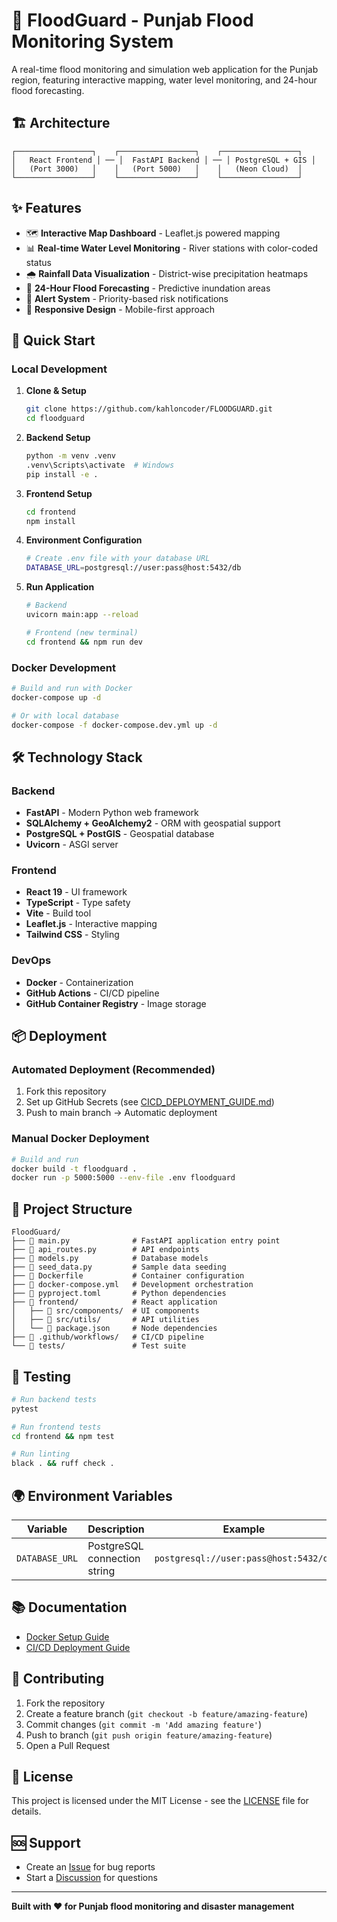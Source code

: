 # 🌊 FloodGuard - Punjab Flood Monitoring System

A real-time flood monitoring and simulation web application for the Punjab region, featuring interactive mapping, water level monitoring, and 24-hour flood forecasting.

<!-- CI/CD Pipeline Trigger: 2025-09-13 -->

## 🏗️ Architecture

```
┌─────────────────┐    ┌─────────────────┐    ┌─────────────────┐
│   React Frontend │ ── │  FastAPI Backend │ ── │ PostgreSQL + GIS │
│   (Port 3000)   │    │   (Port 5000)   │    │   (Neon Cloud)  │
└─────────────────┘    └─────────────────┘    └─────────────────┘
```

## ✨ Features

- 🗺️ **Interactive Map Dashboard** - Leaflet.js powered mapping
- 📊 **Real-time Water Level Monitoring** - River stations with color-coded status
- 🌧️ **Rainfall Data Visualization** - District-wise precipitation heatmaps
- 🔮 **24-Hour Flood Forecasting** - Predictive inundation areas
- 🚨 **Alert System** - Priority-based risk notifications
- 📱 **Responsive Design** - Mobile-first approach

## 🚀 Quick Start

### Local Development

1. **Clone & Setup**
   ```bash
   git clone https://github.com/kahloncoder/FLOODGUARD.git
   cd floodguard
   ```

2. **Backend Setup**
   ```bash
   python -m venv .venv
   .venv\Scripts\activate  # Windows
   pip install -e .
   ```

3. **Frontend Setup**
   ```bash
   cd frontend
   npm install
   ```

4. **Environment Configuration**
   ```bash
   # Create .env file with your database URL
   DATABASE_URL=postgresql://user:pass@host:5432/db
   ```

5. **Run Application**
   ```bash
   # Backend
   uvicorn main:app --reload

   # Frontend (new terminal)
   cd frontend && npm run dev
   ```

### Docker Development

```bash
# Build and run with Docker
docker-compose up -d

# Or with local database
docker-compose -f docker-compose.dev.yml up -d
```

## 🛠️ Technology Stack

### Backend
- **FastAPI** - Modern Python web framework
- **SQLAlchemy + GeoAlchemy2** - ORM with geospatial support
- **PostgreSQL + PostGIS** - Geospatial database
- **Uvicorn** - ASGI server

### Frontend
- **React 19** - UI framework
- **TypeScript** - Type safety
- **Vite** - Build tool
- **Leaflet.js** - Interactive mapping
- **Tailwind CSS** - Styling

### DevOps
- **Docker** - Containerization
- **GitHub Actions** - CI/CD pipeline
- **GitHub Container Registry** - Image storage

## 📦 Deployment

### Automated Deployment (Recommended)
1. Fork this repository
2. Set up GitHub Secrets (see [CICD_DEPLOYMENT_GUIDE.md](CICD_DEPLOYMENT_GUIDE.md))
3. Push to main branch → Automatic deployment

### Manual Docker Deployment
```bash
# Build and run
docker build -t floodguard .
docker run -p 5000:5000 --env-file .env floodguard
```

## 📁 Project Structure

```
FloodGuard/
├── 📄 main.py              # FastAPI application entry point
├── 📄 api_routes.py        # API endpoints
├── 📄 models.py            # Database models
├── 📄 seed_data.py         # Sample data seeding
├── 🐳 Dockerfile           # Container configuration
├── 🐳 docker-compose.yml   # Development orchestration
├── 🔧 pyproject.toml       # Python dependencies
├── 📁 frontend/            # React application
│   ├── 📁 src/components/  # UI components
│   ├── 📁 src/utils/       # API utilities
│   └── 📄 package.json     # Node dependencies
├── 📁 .github/workflows/   # CI/CD pipeline
└── 📁 tests/               # Test suite
```

## 🧪 Testing

```bash
# Run backend tests
pytest

# Run frontend tests
cd frontend && npm test

# Run linting
black . && ruff check .
```

## 🌍 Environment Variables

| Variable | Description | Example |
|----------|-------------|---------|
| `DATABASE_URL` | PostgreSQL connection string | `postgresql://user:pass@host:5432/db` |

## 📚 Documentation

- [Docker Setup Guide](DOCKER_SETUP.md)
- [CI/CD Deployment Guide](CICD_DEPLOYMENT_GUIDE.md)

## 🤝 Contributing

1. Fork the repository
2. Create a feature branch (`git checkout -b feature/amazing-feature`)
3. Commit changes (`git commit -m 'Add amazing feature'`)
4. Push to branch (`git push origin feature/amazing-feature`)
5. Open a Pull Request

## 📄 License

This project is licensed under the MIT License - see the [LICENSE](LICENSE) file for details.

## 🆘 Support

- Create an [Issue](https://github.com/kahloncoder/FLOODGUARD/issues) for bug reports
- Start a [Discussion](https://github.com/kahloncoder/FLOODGUARD/discussions) for questions

---

**Built with ❤️ for Punjab flood monitoring and disaster management**